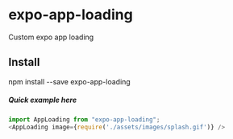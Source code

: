 # expo-app-loading
Custom expo app loading

## Install
npm install --save expo-app-loading


##### Quick example here
```javascript
import AppLoading from "expo-app-loading";
<AppLoading image={require('./assets/images/splash.gif')} />
```
